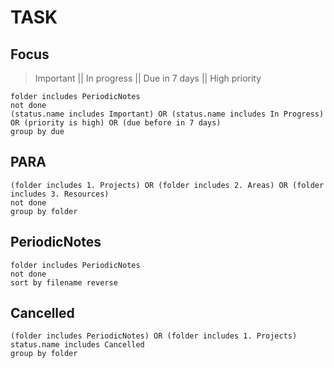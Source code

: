# TASK

## Focus
> Important || In progress || Due in 7 days || High priority
```tasks
folder includes PeriodicNotes
not done
(status.name includes Important) OR (status.name includes In Progress) OR (priority is high) OR (due before in 7 days)
group by due
```

## PARA
```tasks
(folder includes 1. Projects) OR (folder includes 2. Areas) OR (folder includes 3. Resources)
not done
group by folder
```

## PeriodicNotes
```tasks
folder includes PeriodicNotes
not done
sort by filename reverse
```

## Cancelled
```tasks
(folder includes PeriodicNotes) OR (folder includes 1. Projects)
status.name includes Cancelled
group by folder
```

